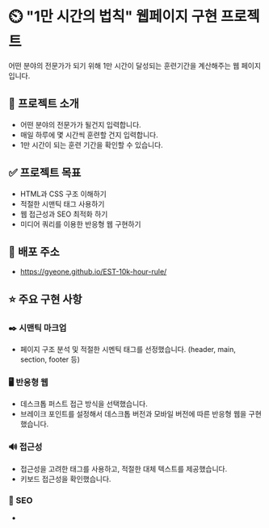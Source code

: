 # ⏲️ "1만 시간의 법칙" 웹페이지 구현 프로젝트
어떤 분야의 전문가가 되기 위해 1만 시간이 달성되는 훈련기간을 계산해주는 웹 페이지 입니다.
## 📌 프로젝트 소개
* 어떤 분야의 전문가가 될건지 입력합니다.
* 매일 하루에 몇 시간씩 훈련할 건지 입력합니다.
* 1만 시간이 되는 훈련 기간을 확인할 수 있습니다.
## ✅ 프로젝트 목표
* HTML과 CSS 구조 이해하기
* 적절한 시맨틱 태그 사용하기
* 웹 접근성과 SEO 최적화 하기
* 미디어 쿼리를 이용한 반응형 웹 구현하기
## 🔗 배포 주소
* https://gyeone.github.io/EST-10k-hour-rule/
## ⭐ 주요 구현 사항
### ✒️ 시맨틱 마크업
* 페이지 구조 분석 및 적절한 시멘틱 태그를 선정했습니다. (header, main, section, footer 등)
### 🖥️ 반응형 웹
* 데스크톱 퍼스트 접근 방식을 선택했습니다.
* 브레이크 포인트를 설정해서 데스크톱 버전과 모바일 버전에 따른 반응형 웹을 구현했습니다.
### 🔊 접근성
* 접근성을 고려한 태그를 사용하고, 적절한 대체 텍스트를 제공했습니다.
* 키보드 접근성을 확인했습니다.
### 🔎 SEO
* <title> 태그를 사용해서 검색 엔진에 페이지의 주제가 무엇인지 알려주었습니다.
* 대표 url 설정, 메타 태그 이용, 제목 태그(h1 ~ h6)를 사용하여 검색엔진 최적화에 도움을 주었습니다.
### 🔡 네이밍 방법론
*  BEM 방법론 (Block, Element, Modifier)을 사용했습니다.
## 🔧 기술 스택
  <img src="https://img.shields.io/badge/html5-E34F26?style=for-the-badge&logo=html5&logoColor=white"> <img src="https://img.shields.io/badge/css-1572B6?style=for-the-badge&logo=css3&logoColor=white"> 
## 📅 개발 기간
 * 2025-06-18 ~ 2025-06-23
## 📂 프로젝트 구조
 ```
 ┣ 📜index.html
 ┣ 📂css
 ┃ ┣ 📜font.css
 ┃ ┣ 📜mobile.css
 ┃ ┣ 📜reset.css
 ┃ ┗ 📜style.css
 ┣ 📂images
 ┗ 📜README.md
```
### 📂 css 폴더 구조 설명
파일명 | 파일 설명
--- | --- |
font.css | 웹 폰트가 담긴 곳입니다. |
mobile.css | 모바일용 스타일이 담긴 곳입니다. |
reset.css | User Agent Stylesheet를 리셋해주는 파일입니다. <br> 에릭 마이어의 reset css를 사용하여 모든 요소의 마진, 패딩을 0으로 만들고, 기본 서식을 제거해 주었습니다.|
style.css | PC 스타일 위주로 담겨 있으며, 모바일용 스타일을 제외한 모든 스타일이 포함된 곳입니다. |
## 📖 구현 화면
 __📍 브레이크 포인트 기준: 가로 너비 기반 미디어 쿼리 780px__
### 🖥️ 데스크톱 버전
 * __화면 너비가 781px 이상일 때 보여질 화면입니다.__   
![image](https://github.com/user-attachments/assets/43801923-2285-4c9f-be73-35a4de75ecae)
### 📱 모바일 버전
 * __화면 너비가 780px 이하일 때 보여질 화면입니다.__   
![image](https://github.com/user-attachments/assets/bcf64d59-44c6-426e-8ed4-d2d7d5c33b45)
### 📤 오픈 그래프 프로토콜 구현
* __카카오톡 링크 공유 화면__   
![image](https://github.com/user-attachments/assets/b2033465-fd87-433f-a106-09e07e9af128)
## 👨‍💻 개발자
  __백기연__
## 어려웠던 부분과 해결 방안
### 네이밍 방법론 적용
태그에 아이디나 클래스 이름을 줄 때 이때까진 별 규칙없이 작성했었다.   
이번 프로젝트때는 처음으로 네이밍 방법론을 적용했는데 그 중 실무에서 가장 많이 사용된다는 BEM 방법론을 사용했다.   
BEM 방법론의 규칙에 따라 이름을 작성하려니까 바로바로 안 떠오르고 이게 맞는지 틀린지도 헷갈려서 시간이 특히 오래 걸렸다.   
하지만 MDN 문서, 구글 검색, 유튜브에 검색해본 뒤 BEM 방법론에 대해 알아보고 거기에 맞게 적용을 해보았다.   
그 후 멘토님과 강사님의 피드백을 수용해서 부족한 부분을 채웠다.   
